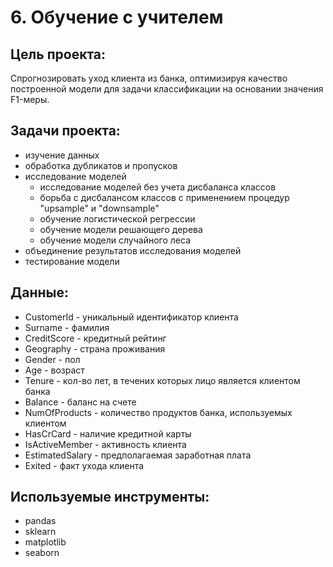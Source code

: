 # 6. Обучение с учителем
## Цель проекта:
Спрогнозировать уход клиента из банка, оптимизируя качество построенной модели для задачи классификации на основании значения F1-меры.
## Задачи проекта: 
- изучение данных
- обработка дубликатов и пропусков
- исследование моделей
  - исследование моделей без учета дисбаланса классов
  - борьба с дисбалансом классов с применением процедур "upsample" и "downsample"
  - обучение логистической регрессии
  - обучение модели решающего дерева
  - обучение модели случайного леса
- объединение результатов исследования моделей
- тестирование модели
## Данные: 
- CustomerId - уникальный идентификатор клиента 
- Surname - фамилия 
- CreditScore - кредитный рейтинг
- Geography - страна проживания 
- Gender - пол 
- Age - возраст 
- Tenure - кол-во лет, в течених которых лицо является клиентом банка 
- Balance - баланс на счете 
- NumOfProducts - количество продуктов банка, используемых клиентом 
- HasCrCard - наличие кредитной карты 
- IsActiveMember - активность клиента
- EstimatedSalary - предполагаемая заработная плата 
- Exited - факт ухода клиента 
## Используемые инструменты: 
- pandas
- sklearn
- matplotlib
- seaborn
